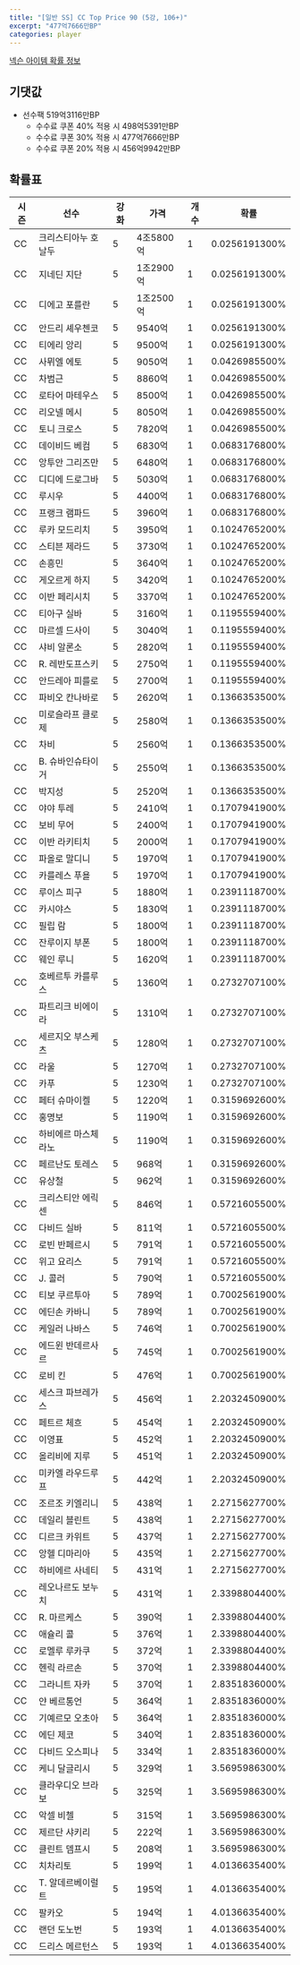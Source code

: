 ```yaml
---
title: "[일반 SS] CC Top Price 90 (5강, 106+)"
excerpt: "477억7666만BP"
categories: player
---
```

[넥슨 아이템 확률 정보](http://iteminfo.nexon.com/probability/fco?sn=7401)

## 기댓값
- 선수팩 519억3116만BP
  - 수수료 쿠폰 40% 적용 시 498억5391만BP
  - 수수료 쿠폰 30% 적용 시 477억7666만BP
  - 수수료 쿠폰 20% 적용 시 456억9942만BP


## 확률표

|시즌|선수|강화|가격|개수|확률|
|---|---|---|---|---|---|
|CC|크리스티아누 호날두|5|4조5800억|1|0.0256191300%|
|CC|지네딘 지단|5|1조2900억|1|0.0256191300%|
|CC|디에고 포를란|5|1조2500억|1|0.0256191300%|
|CC|안드리 셰우첸코|5|9540억|1|0.0256191300%|
|CC|티에리 앙리|5|9500억|1|0.0256191300%|
|CC|사뮈엘 에토|5|9050억|1|0.0426985500%|
|CC|차범근|5|8860억|1|0.0426985500%|
|CC|로타어 마테우스|5|8500억|1|0.0426985500%|
|CC|리오넬 메시|5|8050억|1|0.0426985500%|
|CC|토니 크로스|5|7820억|1|0.0426985500%|
|CC|데이비드 베컴|5|6830억|1|0.0683176800%|
|CC|앙투안 그리즈만|5|6480억|1|0.0683176800%|
|CC|디디에 드로그바|5|5030억|1|0.0683176800%|
|CC|루시우|5|4400억|1|0.0683176800%|
|CC|프랭크 램파드|5|3960억|1|0.0683176800%|
|CC|루카 모드리치|5|3950억|1|0.1024765200%|
|CC|스티븐 제라드|5|3730억|1|0.1024765200%|
|CC|손흥민|5|3640억|1|0.1024765200%|
|CC|게오르게 하지|5|3420억|1|0.1024765200%|
|CC|이반 페리시치|5|3370억|1|0.1024765200%|
|CC|티아구 실바|5|3160억|1|0.1195559400%|
|CC|마르셀 드사이|5|3040억|1|0.1195559400%|
|CC|샤비 알론소|5|2820억|1|0.1195559400%|
|CC|R. 레반도프스키|5|2750억|1|0.1195559400%|
|CC|안드레아 피를로|5|2700억|1|0.1195559400%|
|CC|파비오 칸나바로|5|2620억|1|0.1366353500%|
|CC|미로슬라프 클로제|5|2580억|1|0.1366353500%|
|CC|차비|5|2560억|1|0.1366353500%|
|CC|B. 슈바인슈타이거|5|2550억|1|0.1366353500%|
|CC|박지성|5|2520억|1|0.1366353500%|
|CC|야야 투레|5|2410억|1|0.1707941900%|
|CC|보비 무어|5|2400억|1|0.1707941900%|
|CC|이반 라키티치|5|2000억|1|0.1707941900%|
|CC|파올로 말디니|5|1970억|1|0.1707941900%|
|CC|카를레스 푸욜|5|1970억|1|0.1707941900%|
|CC|루이스 피구|5|1880억|1|0.2391118700%|
|CC|카시야스|5|1830억|1|0.2391118700%|
|CC|필립 람|5|1800억|1|0.2391118700%|
|CC|잔루이지 부폰|5|1800억|1|0.2391118700%|
|CC|웨인 루니|5|1620억|1|0.2391118700%|
|CC|호베르투 카를루스|5|1360억|1|0.2732707100%|
|CC|파트리크 비에이라|5|1310억|1|0.2732707100%|
|CC|세르지오 부스케츠|5|1280억|1|0.2732707100%|
|CC|라울|5|1270억|1|0.2732707100%|
|CC|카푸|5|1230억|1|0.2732707100%|
|CC|페터 슈마이켈|5|1220억|1|0.3159692600%|
|CC|홍명보|5|1190억|1|0.3159692600%|
|CC|하비에르 마스체라노|5|1190억|1|0.3159692600%|
|CC|페르난도 토레스|5|968억|1|0.3159692600%|
|CC|유상철|5|962억|1|0.3159692600%|
|CC|크리스티안 에릭센|5|846억|1|0.5721605500%|
|CC|다비드 실바|5|811억|1|0.5721605500%|
|CC|로빈 반페르시|5|791억|1|0.5721605500%|
|CC|위고 요리스|5|791억|1|0.5721605500%|
|CC|J. 콜러|5|790억|1|0.5721605500%|
|CC|티보 쿠르투아|5|789억|1|0.7002561900%|
|CC|에딘손 카바니|5|789억|1|0.7002561900%|
|CC|케일러 나바스|5|746억|1|0.7002561900%|
|CC|에드윈 반데르사르|5|745억|1|0.7002561900%|
|CC|로비 킨|5|476억|1|0.7002561900%|
|CC|세스크 파브레가스|5|456억|1|2.2032450900%|
|CC|페트르 체흐|5|454억|1|2.2032450900%|
|CC|이영표|5|452억|1|2.2032450900%|
|CC|올리비에 지루|5|451억|1|2.2032450900%|
|CC|미카엘 라우드루프|5|442억|1|2.2032450900%|
|CC|조르조 키엘리니|5|438억|1|2.2715627700%|
|CC|데일리 블린트|5|438억|1|2.2715627700%|
|CC|디르크 카위트|5|437억|1|2.2715627700%|
|CC|앙헬 디마리아|5|435억|1|2.2715627700%|
|CC|하비에르 사네티|5|431억|1|2.2715627700%|
|CC|레오나르도 보누치|5|431억|1|2.3398804400%|
|CC|R. 마르케스|5|390억|1|2.3398804400%|
|CC|애슐리 콜|5|376억|1|2.3398804400%|
|CC|로멜루 루카쿠|5|372억|1|2.3398804400%|
|CC|헨릭 라르손|5|370억|1|2.3398804400%|
|CC|그라니트 자카|5|370억|1|2.8351836000%|
|CC|얀 베르통언|5|364억|1|2.8351836000%|
|CC|기예르모 오초아|5|364억|1|2.8351836000%|
|CC|에딘 제코|5|340억|1|2.8351836000%|
|CC|다비드 오스피나|5|334억|1|2.8351836000%|
|CC|케니 달글리시|5|329억|1|3.5695986300%|
|CC|클라우디오 브라보|5|325억|1|3.5695986300%|
|CC|악셀 비첼|5|315억|1|3.5695986300%|
|CC|제르단 샤키리|5|222억|1|3.5695986300%|
|CC|클린트 뎀프시|5|208억|1|3.5695986300%|
|CC|치차리토|5|199억|1|4.0136635400%|
|CC|T. 알데르베이럴트|5|195억|1|4.0136635400%|
|CC|팔카오|5|194억|1|4.0136635400%|
|CC|랜던 도노번|5|193억|1|4.0136635400%|
|CC|드리스 메르턴스|5|193억|1|4.0136635400%|
